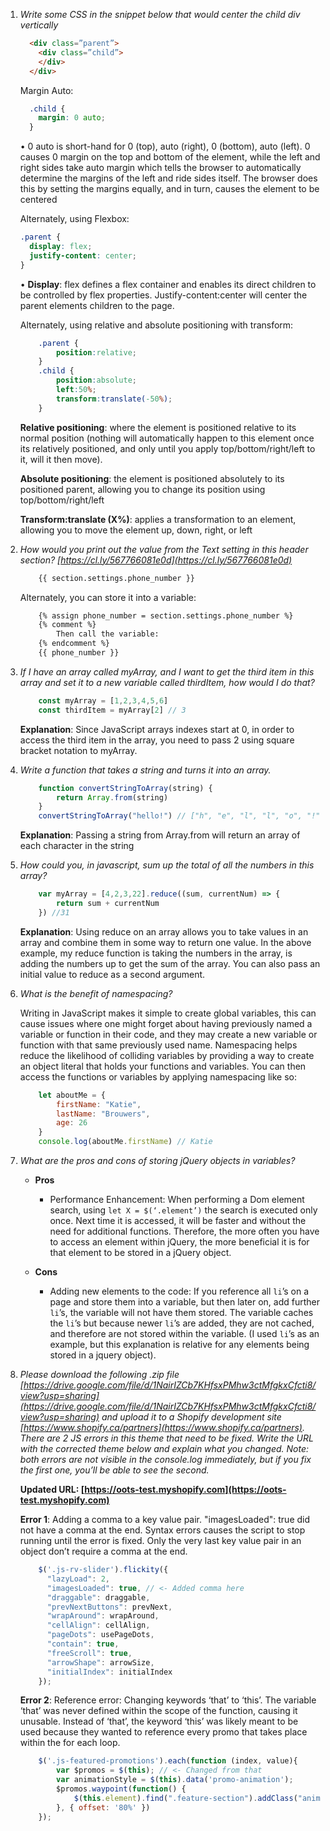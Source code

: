 1. *Write some CSS in the snippet below that would center the child div vertically*
    ```html
      <div class=”parent”>
        <div class=”child”>
        </div>
      </div>
    ```
    
    Margin Auto:
    
    ```css
      .child { 
        margin: 0 auto;
      }
    ```

    • 0 auto is short-hand for 0 (top), auto (right), 0 (bottom), auto (left). 0 causes 0 margin on the top and bottom of the element, while the left and right sides take auto margin which tells the browser to automatically determine the margins of the left and ride sides itself. The browser does this by setting the margins equally, and in turn, causes the element to be centered
    
    Alternately, using Flexbox:
    
    ```css
    .parent {
      display: flex;
      justify-content: center;
    }
    ```

    • **Display**: flex defines a flex container and enables its direct children to be controlled by flex properties. Justify-content:center will center the parent elements children to the page.
    
    Alternately, using relative and absolute positioning with transform:
    
    ```css
        .parent {
            position:relative; 
        }
        .child { 
            position:absolute; 
            left:50%;
            transform:translate(-50%); 
        }
    ```

    **Relative positioning**: where the element is positioned relative to its normal position (nothing will automatically happen to this element once its relatively positioned, and only until you apply top/bottom/right/left to it, will it then move).
    
    **Absolute positioning**: the element is positioned absolutely to its positioned parent, allowing you to change its position using top/bottom/right/left
    
    **Transform:translate (X%)**: applies a transformation to an element, allowing you to move the element up, down, right, or left

2.	*How would you print out the value from the Text setting in this header section? [https://cl.ly/567766081e0d](https://cl.ly/567766081e0d)*

    <!-- {% raw %} -->
    ```html
        {{ section.settings.phone_number }}
    ```
    <!-- {% endraw %}) -->

    Alternately, you can store it into a variable:

    <!-- {% raw %} -->
    ```html
        {% assign phone_number = section.settings.phone_number %}
        {% comment %}
            Then call the variable:
        {% endcomment %}
        {{ phone_number }}       
    ```
    <!-- {% endraw %}) -->    
 
3.	*If I have an array called myArray, and I want to get the third item in this array and set it to a new variable called thirdItem, how would I do that?*

    ```js    
        const myArray = [1,2,3,4,5,6]
        const thirdItem = myArray[2] // 3
    ```
    **Explanation**: Since JavaScript arrays indexes start at 0, in order to access the third item in the array, you need to pass 2 using square bracket notation to myArray.    

4.	*Write a function that takes a string and turns it into an array.*

    ```js
        function convertStringToArray(string) {
            return Array.from(string)
        }
        convertStringToArray("hello!") // ["h", "e", "l", "l", "o", "!"]
    ```
    **Explanation**: Passing a string from Array.from will return an array of each character in the string
        
5. *How could you, in javascript, sum up the total of all the numbers in this array?*

    ```js
        var myArray = [4,2,3,22].reduce((sum, currentNum) => {
            return sum + currentNum
        }) //31
    ```

    **Explanation**: Using reduce on an array allows you to take values in an array and combine them in some way to return one value.
    In the above example, my reduce function is taking the numbers in the array, is adding the numbers up to get the sum of the array. You can also pass an initial value to reduce as a second argument.

6. *What is the benefit of namespacing?*

    Writing in JavaScript makes it simple to create global variables, this can cause issues where one might forget about having previously named a variable or function in their code, and they may create a new variable or function with that same previously used name. Namespacing helps reduce the likelihood of colliding variables by providing a way to create an object literal that holds your functions and variables. You can then access the functions or variables by applying namespacing like so:

    ```js
        let aboutMe = {
            firstName: "Katie",
            lastName: "Brouwers",
            age: 26
        }
        console.log(aboutMe.firstName) // Katie
    ```

7. *What are the pros and cons of storing jQuery objects in variables?*
    - **Pros**
        - Performance Enhancement: When performing a Dom element search, using `let X = $(‘.element’)` the search is executed only once. Next time it is accessed, it will be faster and without the need for additional functions. Therefore, the more often you have to access an element within jQuery, the more beneficial it is for that element to be stored in a jQuery object. 

    - **Cons**
        - Adding new elements to the code: If you reference all `li`’s on a page and store them into a variable, but then later on, add further `li`’s, the variable will not have them stored. The variable caches the `li`’s but because newer `li`’s are added, they are not cached, and therefore are not stored within the variable. (I used `li`’s as an example, but this explanation is relative for any elements being stored in a jquery object). 

8. *Please download the following .zip file [https://drive.google.com/file/d/1NairIZCb7KHfsxPMhw3ctMfgkxCfcti8/view?usp=sharing](https://drive.google.com/file/d/1NairIZCb7KHfsxPMhw3ctMfgkxCfcti8/view?usp=sharing) and upload it to a Shopify development site [https://www.shopify.ca/partners](https://www.shopify.ca/partners). There are 2 JS errors in this theme that need to be fixed. Write the URL with the corrected theme below and explain what you changed.* 
*Note: both errors are not visible in the console.log immediately, but if you fix the first one, you’ll be able to see the second.*

    **Updated URL: [https://oots-test.myshopify.com](https://oots-test.myshopify.com)**

    **Error 1**: Adding a comma to a key value pair. "imagesLoaded": true did not have a comma at the end. Syntax errors causes the script to stop running until the error is fixed. Only the very last key value pair in an object don’t require a comma at the end.

    ```js
        $('.js-rv-slider').flickity({
          "lazyLoad": 2,
          "imagesLoaded": true, // <- Added comma here
          "draggable": draggable,
          "prevNextButtons": prevNext,
          "wrapAround": wrapAround,
          "cellAlign": cellAlign,
          "pageDots": usePageDots,
          "contain": true,
          "freeScroll": true,
          "arrowShape": arrowSize,
          "initialIndex": initialIndex
        });
    ```

    **Error 2**: Reference error: Changing keywords ‘that’ to ‘this’. The variable ‘that’ was never defined within the scope of the function, causing it unusable. Instead of ‘that’, the keyword ‘this’ was likely meant to be used because they wanted to reference every promo that takes place within the for each loop. 

    ```js
        $('.js-featured-promotions').each(function (index, value){
            var $promos = $(this); // <- Changed from that
            var animationStyle = $(this).data('promo-animation');
            $promos.waypoint(function() {
                $(this.element).find(".feature-section").addClass("animated " + animationStyle);
            }, { offset: '80%' })
        });
    ```
